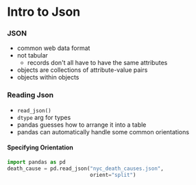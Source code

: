 # Intro to Json

### JSON
- common web data format
- not tabular
  - records don't all have to have the same attributes
- objects are collections of attribute-value pairs
- objects within objects

### Reading Json
- `read_json()`
- `dtype` arg for types
- pandas guesses how to arrange it into a table
- pandas can automatically handle some common orientations

#### Specifying Orientation
```python
import pandas as pd
death_cause = pd.read_json("nyc_death_causes.json",
                           orient="split")